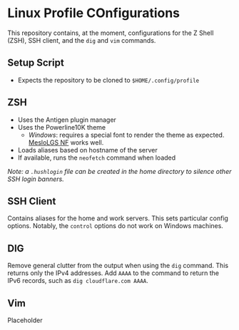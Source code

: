 # Linux Profile COnfigurations

This repository contains, at the moment, configurations for the Z Shell (ZSH), SSH client, and the `dig` and `vim` commands.

## Setup Script

- Expects the repository to be cloned to `$HOME/.config/profile`

## ZSH

- Uses the Antigen plugin manager
- Uses the Powerline10K theme
  - *Windows*:  requires a special font to render the theme as expected. [MesloLGS NF](https://github.com/fontmgr/MesloLGSNF) works well.
- Loads aliases based on hostname of the server
- If available, runs the `neofetch` command when loaded

*Note:  a `.hushlogin` file can be created in the home directory to silence other SSH login banners.*

## SSH Client

Contains aliases for the home and work servers. This sets particular config options. Notably, the `control` options do not work on Windows machines.

## DIG

Remove general clutter from the output when using the `dig` command. This returns only the IPv4 addresses. Add `AAAA` to the command to return the IPv6 records, such as `dig cloudflare.com AAAA`.

## Vim

Placeholder
